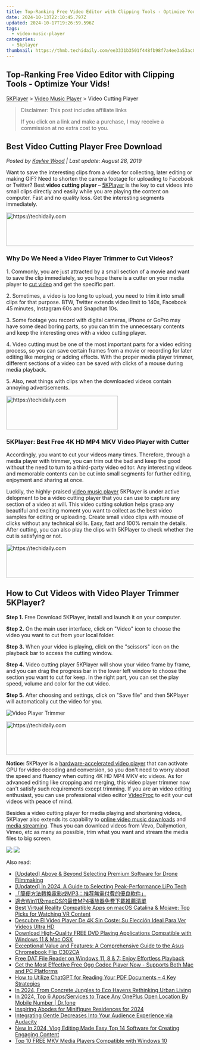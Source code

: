 ```yaml
---
title: Top-Ranking Free Video Editor with Clipping Tools - Optimize Your Vids!
date: 2024-10-13T22:10:45.797Z
updated: 2024-10-17T19:26:59.596Z
tags:
  - video-music-player
categories:
  - 5kplayer
thumbnail: https://thmb.techidaily.com/ee3331b3501f448fb98f7a4ee3a53ac099c1c123c857eac1255a179cf5757415.jpg
---
```


## Top-Ranking Free Video Editor with Clipping Tools - Optimize Your Vids!

[5KPlayer](https://tools.techidaily.com/5kplayer/products/) \> [Video Music Player](https://tools.techidaily.com/5kplayer/video-music-player/) \> Video Cutting Player

>  Disclaimer: This post includes affiliate links
>
>  If you click on a link and make a purchase, I may receive a commission at no extra cost to you.
>

## Best Video Cutting Player Free Download

 _Posted by [Kaylee Wood](https://www.quora.com/profile/Amanda-Hu-21) | Last update: August 28, 2019_

Want to save the interesting clips from a video for collecting, later editing or making GIF? Need to shorten the camera footage for uploading to Facebook or Twitter? Best **video cutting player** – [5KPlayer](https://tools.techidaily.com/5kplayer/products/) is the key to cut videos into small clips directly and easily while you are playing the content on computer. Fast and no quality loss. Get the interesting segments immediately.

<!-- affiliate ads begin -->
<a href="https://ephamedtechinc.pxf.io/c/5597632/2136616/26400" target="_top" id="2136616">
  <img src="//a.impactradius-go.com/display-ad/26400-2136616" border="0" alt="https://techidaily.com" width="728" height="90"/>
</a>
<img height="0" width="0" src="https://ephamedtechinc.pxf.io/i/5597632/2136616/26400" style="position:absolute;visibility:hidden;" border="0" />
<!-- affiliate ads end -->

### Why Do We Need a Video Player Trimmer to Cut Videos?

1\. Commonly, you are just attracted by a small section of a movie and want to save the clip immediately, so you hope there is a cutter on your media player to [cut video](https://tools.techidaily.com/5kplayer/video-music-player/) and get the specific part.

2\. Sometimes, a video is too long to upload, you need to trim it into small clips for that purpose. BTW, Twitter extends video limit to 140s, Facebook 45 minutes, Instagram 60s and Snapchat 10s.

3\. Some footage you record with digital cameras, iPhone or GoPro may have some dead boring parts, so you can trim the unnecessary contents and keep the interesting ones with a video cutting player.

4\. Video cutting must be one of the most important parts for a video editing process, so you can save certain frames from a movie or recording for later editing like merging or adding effects. With the proper media player trimmer, different sections of a video can be saved with clicks of a mouse during media playback.

5\. Also, neat things with clips when the downloaded videos contain annoying advertisements.

<!-- affiliate ads begin -->
<a href="https://laganoo.pxf.io/c/5597632/1657396/16446" target="_top" id="1657396">
  <img src="//a.impactradius-go.com/display-ad/16446-1657396" border="0" alt="https://techidaily.com" width="300" height="90"/>
</a>
<img height="0" width="0" src="https://laganoo.pxf.io/i/5597632/1657396/16446" style="position:absolute;visibility:hidden;" border="0" />
<!-- affiliate ads end -->

### 5KPlayer: Best Free 4K HD MP4 MKV Video Player with Cutter

Accordingly, you want to cut your videos many times. Therefore, through a media player with trimmer, you can trim out the bad and keep the good without the need to turn to a third-party video editor. Any interesting videos and memorable contents can be cut into small segments for further editing, enjoyment and sharing at once.

Luckily, the highly-praised [video music player](https://tools.techidaily.com/5kplayer/video-music-player/) 5KPlayer is under active delopment to be a video cutting player that you can use to capture any section of a video at will. This video cutting solution helps grasp any beautiful and exciting moment you want to collect as the best video samples for editing or uploading. Create small video clips with mouse of clicks without any technical skills. Easy, fast and 100% remain the details. After cutting, you can also play the clips with 5KPlayer to check whether the cut is satisfying or not.

<!-- affiliate ads begin -->
<a href="https://appsumo.8odi.net/c/5597632/2049370/7443" target="_top" id="2049370">
  <img src="//a.impactradius-go.com/display-ad/7443-2049370" border="0" alt="https://techidaily.com" width="728" height="90"/>
</a>
<img height="0" width="0" src="https://appsumo.8odi.net/i/5597632/2049370/7443" style="position:absolute;visibility:hidden;" border="0" />
<!-- affiliate ads end -->

## How to Cut Videos with Video Player Trimmer 5KPlayer?

**Step 1.** Free Download 5KPlayer, install and launch it on your computer.

**Step 2.** On the main user interface, click on "Video" icon to choose the video you want to cut from your local folder.

**Step 3.** When your video is playing, click on the "scissors" icon on the playback bar to access the cutting window.

**Step 4.** Video cutting player 5KPlayer will show your video frame by frame, and you can drag the progress bar in the lower left window to choose the section you want to cut for keep. In the right part, you can set the play speed, volume and color for the cut video. 

**Step 5.** After choosing and settings, click on "Save file" and then 5KPlayer will automatically cut the video for you.

![Video Player Trimmer](https://www.5kplayer.com/video-music-player/img/5kp-video-cut-icon.jpg) 

<!-- affiliate ads begin -->
<a href="https://imp.i357552.net/c/5597632/863035/11832" target="_top" id="863035">
  <img src="//a.impactradius-go.com/display-ad/11832-863035" border="0" alt="https://techidaily.com" width="728" height="90"/>
</a>
<img height="0" width="0" src="https://imp.i357552.net/i/5597632/863035/11832" style="position:absolute;visibility:hidden;" border="0" />
<!-- affiliate ads end -->

**Notice:** 5KPlayer is a [hardware-accelerated video player](https://tools.techidaily.com/5kplayer/video-music-player/) that can activate GPU for video decoding and conversion, so you don't need to worry about the speed and fluency when cutting 4K HD MP4 MKV etc videos. As for advanced editing like cropping and merging, this video player trimmer now can't satisfy such requirements except trimming. If you are an video editing enthusiast, you can use professional video editor [VideoProc](https://tools.techidaily.com/5kplayer/products/) to edit your cut videos with peace of mind.

Besides a video cutting player for media playing and shortening videos, 5KPlayer also extends its capability to [online video music downloads](https://tools.techidaily.com/5kplayer/youtube-download/) and [media streaming](https://tools.techidaily.com/5kplayer/dlna/). Thus you can download videos from Vevo, Dailymotion, Vimeo, etc as many as possible, trim what you want and stream the media files to big screen.

[![](https://www.5kplayer.com/video-music-player/../button/freedownwhitewin.png)](https://tools.techidaily.com/5kplayer/products/) [![](https://www.5kplayer.com/video-music-player/../button/freedownbackmac.png)](https://tools.techidaily.com/5kplayer/products/)

<ins class="adsbygoogle"
     style="display:block"
     data-ad-format="autorelaxed"
     data-ad-client="ca-pub-7571918770474297"
     data-ad-slot="1223367746"></ins>

<ins class="adsbygoogle"
     style="display:block"
     data-ad-client="ca-pub-7571918770474297"
     data-ad-slot="8358498916"
     data-ad-format="auto"
     data-full-width-responsive="true"></ins>

<span class="atpl-alsoreadstyle">Also read:</span>
<div><ul>
<li><a href="https://extra-lessons.techidaily.com/updated-above-and-beyond-selecting-premium-software-for-drone-filmmaking/"><u>[Updated] Above & Beyond Selecting Premium Software for Drone Filmmaking</u></a></li>
<li><a href="https://fox-boxes.techidaily.com/updated-in-2024-a-guide-to-selecting-peak-performance-lipo-tech/"><u>[Updated] In 2024, A Guide to Selecting Peak-Performance LiPo Tech</u></a></li>
<li><a href="https://video-ai-editor.techidaily.com/1727404320080-mp3/"><u>「簡便方法轉換電影成MP3：推荐無需付費的優良軟件」</u></a></li>
<li><a href="https://video-ai-editor.techidaily.com/win11macosmp4/"><u>適合Win11及macOS的最佳MP4播放器免費下載推薦清單</u></a></li>
<li><a href="https://video-ai-editor.techidaily.com/best-virtual-reality-compatible-apps-on-macos-catalina-and-mojave-top-picks-for-watching-vr-content/"><u>Best Virtual Reality Compatible Apps on macOS Catalina & Mojave: Top Picks for Watching VR Content</u></a></li>
<li><a href="https://video-ai-editor.techidaily.com/descubre-el-video-player-de-4k-sin-coste-su-eleccion-ideal-para-ver-videos-ultra-hd/"><u>Descubre El Video Player De 4K Sin Coste: Su Elección Ideal Para Ver Vídeos Ultra HD</u></a></li>
<li><a href="https://video-ai-editor.techidaily.com/download-high-quality-free-dvd-playing-applications-compatible-with-windows-11-and-mac-osx/"><u>Download High-Quality FREE DVD Playing Applications Compatible with Windows 11 & Mac OSX</u></a></li>
<li><a href="https://buynow-info.techidaily.com/exceptional-value-and-features-a-comprehensive-guide-to-the-asus-chromebook-flip-c302ca/"><u>Exceptional Value and Features: A Comprehensive Guide to the Asus Chromebook Flip C302CA</u></a></li>
<li><a href="https://video-ai-editor.techidaily.com/free-dat-file-reader-on-windows-11-8-and-7-enjoy-effortless-playback/"><u>Free DAT File Reader on Windows 11, 8 & 7: Enjoy Effortless Playback</u></a></li>
<li><a href="https://video-ai-editor.techidaily.com/get-the-most-effective-free-ogg-codec-player-now-supports-both-mac-and-pc-platforms/"><u>Get the Most Effective Free Ogg Codec Player Now - Supports Both Mac and PC Platforms</u></a></li>
<li><a href="https://tech-hub.techidaily.com/how-to-utilize-chatgpt-for-reading-your-pdf-documents-4-key-strategies/"><u>How to Utilize ChatGPT for Reading Your PDF Documents – 4 Key Strategies</u></a></li>
<li><a href="https://youtube-lab.techidaily.com/24-from-concrete-jungles-to-eco-havens-rethinking-urban-living/"><u>In 2024, From Concrete Jungles to Eco Havens Rethinking Urban Living</u></a></li>
<li><a href="https://android-location-track.techidaily.com/in-2024-top-6-appsservices-to-trace-any-oneplus-open-location-by-mobile-number-drfone-by-drfone-virtual-android/"><u>In 2024, Top 6 Apps/Services to Trace Any OnePlus Open Location By Mobile Number | Dr.fone</u></a></li>
<li><a href="https://remote-screen-capture.techidaily.com/inspiring-abodes-for-minifigure-residences-for-2024/"><u>Inspiring Abodes for Minifigure Residences for 2024</u></a></li>
<li><a href="https://extra-tips.techidaily.com/integrating-gentle-decreases-into-your-audience-experience-via-audacity/"><u>Integrating Gentle Decreases Into Your Audience Experience via Audacity</u></a></li>
<li><a href="https://ai-driven-video-production.techidaily.com/new-in-2024-vlog-editing-made-easy-top-14-software-for-creating-engaging-content/"><u>New In 2024, Vlog Editing Made Easy Top 14 Software for Creating Engaging Content</u></a></li>
<li><a href="https://video-ai-editor.techidaily.com/top-10-free-mkv-media-players-compatible-with-windows-10/"><u>Top 10 FREE MKV Media Players Compatible with Windows 10</u></a></li>
</ul></div>

